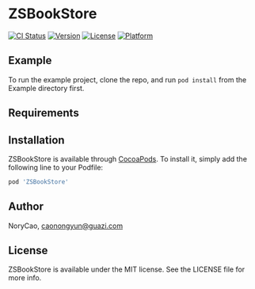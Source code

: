 # ZSBookStore

[![CI Status](https://img.shields.io/travis/NoryCao/ZSBookStore.svg?style=flat)](https://travis-ci.org/NoryCao/ZSBookStore)
[![Version](https://img.shields.io/cocoapods/v/ZSBookStore.svg?style=flat)](https://cocoapods.org/pods/ZSBookStore)
[![License](https://img.shields.io/cocoapods/l/ZSBookStore.svg?style=flat)](https://cocoapods.org/pods/ZSBookStore)
[![Platform](https://img.shields.io/cocoapods/p/ZSBookStore.svg?style=flat)](https://cocoapods.org/pods/ZSBookStore)

## Example

To run the example project, clone the repo, and run `pod install` from the Example directory first.

## Requirements

## Installation

ZSBookStore is available through [CocoaPods](https://cocoapods.org). To install
it, simply add the following line to your Podfile:

```ruby
pod 'ZSBookStore'
```

## Author

NoryCao, caonongyun@guazi.com

## License

ZSBookStore is available under the MIT license. See the LICENSE file for more info.
